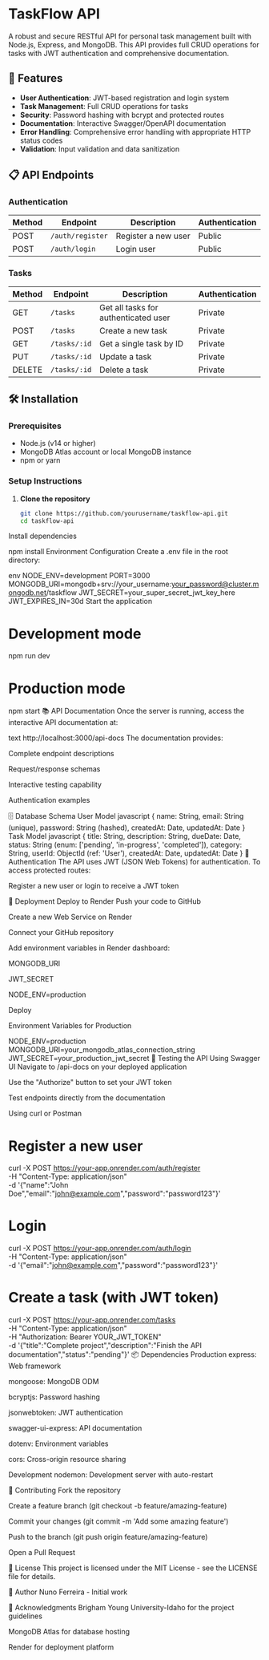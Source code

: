 # TaskFlow API

A robust and secure RESTful API for personal task management built with Node.js, Express, and MongoDB. This API provides full CRUD operations for tasks with JWT authentication and comprehensive documentation.

## 🚀 Features

- **User Authentication**: JWT-based registration and login system
- **Task Management**: Full CRUD operations for tasks
- **Security**: Password hashing with bcrypt and protected routes
- **Documentation**: Interactive Swagger/OpenAPI documentation
- **Error Handling**: Comprehensive error handling with appropriate HTTP status codes
- **Validation**: Input validation and data sanitization

## 📋 API Endpoints

### Authentication
| Method | Endpoint | Description | Authentication |
|--------|----------|-------------|----------------|
| POST | `/auth/register` | Register a new user | Public |
| POST | `/auth/login` | Login user | Public |

### Tasks
| Method | Endpoint | Description | Authentication |
|--------|----------|-------------|----------------|
| GET | `/tasks` | Get all tasks for authenticated user | Private |
| POST | `/tasks` | Create a new task | Private |
| GET | `/tasks/:id` | Get a single task by ID | Private |
| PUT | `/tasks/:id` | Update a task | Private |
| DELETE | `/tasks/:id` | Delete a task | Private |

## 🛠️ Installation

### Prerequisites
- Node.js (v14 or higher)
- MongoDB Atlas account or local MongoDB instance
- npm or yarn

### Setup Instructions

1. **Clone the repository**
   ```bash
   git clone https://github.com/yourusername/taskflow-api.git
   cd taskflow-api
Install dependencies


npm install
Environment Configuration
Create a .env file in the root directory:

env
NODE_ENV=development
PORT=3000
MONGODB_URI=mongodb+srv://your_username:your_password@cluster.mongodb.net/taskflow
JWT_SECRET=your_super_secret_jwt_key_here
JWT_EXPIRES_IN=30d
Start the application


# Development mode
npm run dev

# Production mode
npm start
📚 API Documentation
Once the server is running, access the interactive API documentation at:

text
http://localhost:3000/api-docs
The documentation provides:

Complete endpoint descriptions

Request/response schemas

Interactive testing capability

Authentication examples

🗄️ Database Schema
User Model
javascript
{
  name: String,
  email: String (unique),
  password: String (hashed),
  createdAt: Date,
  updatedAt: Date
}
Task Model
javascript
{
  title: String,
  description: String,
  dueDate: Date,
  status: String (enum: ['pending', 'in-progress', 'completed']),
  category: String,
  userId: ObjectId (ref: 'User'),
  createdAt: Date,
  updatedAt: Date
}
🔐 Authentication
The API uses JWT (JSON Web Tokens) for authentication. To access protected routes:

Register a new user or login to receive a JWT token


🚢 Deployment
Deploy to Render
Push your code to GitHub

Create a new Web Service on Render

Connect your GitHub repository

Add environment variables in Render dashboard:

MONGODB_URI

JWT_SECRET

NODE_ENV=production

Deploy

Environment Variables for Production

NODE_ENV=production
MONGODB_URI=your_mongodb_atlas_connection_string
JWT_SECRET=your_production_jwt_secret
🧪 Testing the API
Using Swagger UI
Navigate to /api-docs on your deployed application

Use the "Authorize" button to set your JWT token

Test endpoints directly from the documentation

Using curl or Postman

# Register a new user
curl -X POST https://your-app.onrender.com/auth/register \
  -H "Content-Type: application/json" \
  -d '{"name":"John Doe","email":"john@example.com","password":"password123"}'

# Login
curl -X POST https://your-app.onrender.com/auth/login \
  -H "Content-Type: application/json" \
  -d '{"email":"john@example.com","password":"password123"}'

# Create a task (with JWT token)
curl -X POST https://your-app.onrender.com/tasks \
  -H "Content-Type: application/json" \
  -H "Authorization: Bearer YOUR_JWT_TOKEN" \
  -d '{"title":"Complete project","description":"Finish the API documentation","status":"pending"}'
📦 Dependencies
Production
express: Web framework

mongoose: MongoDB ODM

bcryptjs: Password hashing

jsonwebtoken: JWT authentication

swagger-ui-express: API documentation

dotenv: Environment variables

cors: Cross-origin resource sharing

Development
nodemon: Development server with auto-restart

🤝 Contributing
Fork the repository

Create a feature branch (git checkout -b feature/amazing-feature)

Commit your changes (git commit -m 'Add some amazing feature')

Push to the branch (git push origin feature/amazing-feature)

Open a Pull Request

📄 License
This project is licensed under the MIT License - see the LICENSE file for details.

👥 Author
Nuno Ferreira - Initial work

🙏 Acknowledgments
Brigham Young University-Idaho for the project guidelines

MongoDB Atlas for database hosting

Render for deployment platform